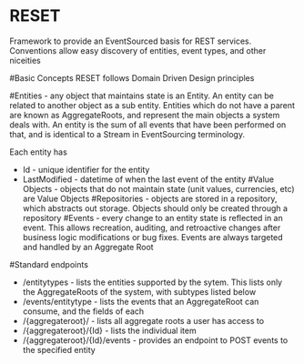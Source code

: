 # RESET
Framework to provide an EventSourced basis for REST services.  Conventions allow easy discovery of entities, event types, and other niceities

#Basic Concepts
RESET follows Domain Driven Design principles

#Entities - any object that maintains state is an Entity.  An entity can be related to another object as a sub entity.  Entities which do not have a parent are known as AggregateRoots, and represent the main objects a system deals with.  An entity is the sum of all events that have been performed on that, and is identical to a Stream in EventSourcing terminology.

Each entity has  
- Id - unique identifier for the entity
- LastModified - datetime of when the last event of the entity
#Value Objects - objects that do not maintain state (unit values, currencies, etc) are Value Objects
#Repositories - objects are stored in a repository, which abstracts out storage.  Objects should only be created through a repository
#Events - every change to an entity state is reflected in an event.  This allows recreation, auditing, and retroactive changes after business logic modifications or bug fixes.  Events are always targeted and handled by an Aggregate Root

#Standard endpoints
- /entitytypes - lists the entities supported by the sytem.  This lists only the AggregateRoots of the system, with subtypes listed below
- /events/entitytype - lists the events that an AggregateRoot can consume, and the fields of each 
- /{aggregateroot}/ - lists all aggregate roots a user has access to
- /{aggregateroot}/{Id} - lists the individual item
- /{aggregateroot}/{Id}/events - provides an endpoint to POST events to the specified entity

